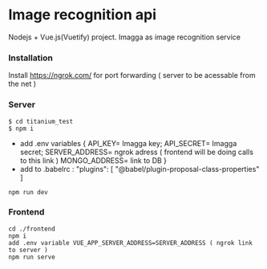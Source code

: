 # Image recognition api



Nodejs + Vue.js(Vuetify) project. Imagga as image recognition service

### Installation
Install https://ngrok.com/ for port forwarding ( server to be acessable from the net )
### Server
```shad
$ cd titanium_test
$ npm i
```
- add .env variables { API_KEY= Imagga key; API_SECRET= Imagga secret; SERVER_ADDRESS= ngrok adress ( frontend will be doing calls to this link ) MONGO_ADDRESS= link to DB } 
- add to .babelrc : "plugins": [ "@babel/plugin-proposal-class-properties" ]

```
npm run dev
```
### Frontend
```shad
cd ./frontend
npm i
add .env variable VUE_APP_SERVER_ADDRESS=SERVER_ADDRESS ( ngrok link to server )
npm run serve
```